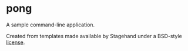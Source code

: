 # pong

A sample command-line application.

Created from templates made available by Stagehand under a BSD-style
[license](https://github.com/dart-lang/stagehand/blob/master/LICENSE).
